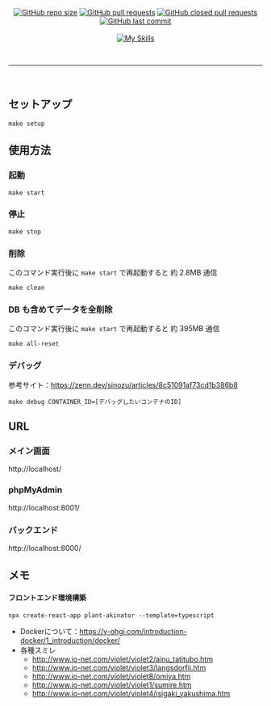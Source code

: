 <br/><br/>

<p align="center">
<a href="https://shields.io/"><img alt="GitHub repo size" src="https://img.shields.io/github/repo-size/Sgi114/plant_akinator"></a>
<a href="https://shields.io/"><img alt="GitHub pull requests" src="https://img.shields.io/github/issues-pr-raw/Sgi114/plant_akinator"></a>
<a href="https://shields.io/"><img alt="GitHub closed pull requests" src="https://img.shields.io/github/issues-pr-closed-raw/Sgi114/plant_akinator"></a>
<a href="https://shields.io/"><img alt="GitHub last commit" src="https://img.shields.io/github/last-commit/Sgi114/plant_akinator"></a>
<br/><br/>
<a href="https://skillicons.dev"><img alt="My Skills" src="https://skillicons.dev/icons?i=js,ts,html,css,react,materialui,python,mysql,docker"></a>
</p>

<br/>

---

<br/>

## セットアップ

```
make setup
```

## 使用方法

### 起動

```
make start
```

### 停止

```
make stop
```

### 削除

このコマンド実行後に `make start` で再起動すると 約 2.8MB 通信

```
make clean
```

### DB も含めてデータを全削除

このコマンド実行後に `make start` で再起動すると 約 395MB 通信

```
make all-reset
```

### デバッグ

参考サイト：https://zenn.dev/sinozu/articles/8c51091af73cd1b386b8

```
make debug CONTAINER_ID=[デバッグしたいコンテナのID]
```

## URL

### メイン画面

http://localhost/

### phpMyAdmin

http://localhost:8001/

### バックエンド

http://localhost:8000/

<!-- ## 使用方法
```
python backend\main.py
cd frontend
npm start
``` -->

## メモ

#### フロントエンド環境構築

```
npx create-react-app plant-akinator --template=typescript
```

- Dockerについて：https://y-ohgi.com/introduction-docker/1_introduction/docker/
- 各種スミレ
  - http://www.io-net.com/violet/violet2/ainu_tatitubo.htm
  - http://www.io-net.com/violet/violet3/langsdorfii.htm
  - http://www.io-net.com/violet/violet8/omiya.htm
  - http://www.io-net.com/violet/violet1/sumire.htm
  - http://www.io-net.com/violet/violet4/isigaki_yakushima.htm


